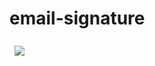 # email-signature
<a href="https://github.com/aamzahid">
  <img align="center" style="margin:0.5rem" src="https://github-readme-stats.vercel.app/api/top-langs/?username=aamzahid&hide=&title_color=4F94EF&text_color=080C09&icon_color=ffffff&bg_color=E6EFE9" />
</a>
